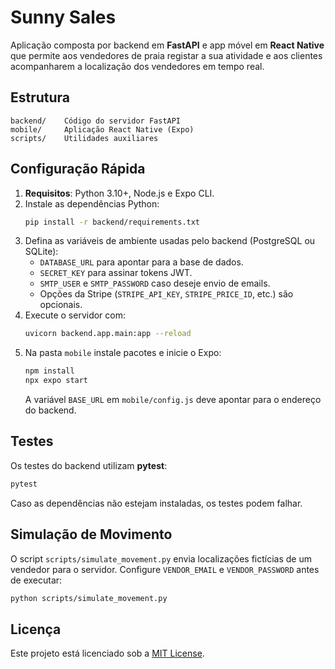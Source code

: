 # Sunny Sales

Aplicação composta por backend em **FastAPI** e app móvel em **React Native** que permite aos vendedores de praia registar a sua atividade e aos clientes acompanharem a localização dos vendedores em tempo real.

## Estrutura

```
backend/    Código do servidor FastAPI
mobile/     Aplicação React Native (Expo)
scripts/    Utilidades auxiliares
```

## Configuração Rápida

1. **Requisitos**: Python 3.10+, Node.js e Expo CLI.
2. Instale as dependências Python:
   ```bash
   pip install -r backend/requirements.txt
   ```
3. Defina as variáveis de ambiente usadas pelo backend (PostgreSQL ou SQLite):
   - `DATABASE_URL` para apontar para a base de dados.
   - `SECRET_KEY` para assinar tokens JWT.
   - `SMTP_USER` e `SMTP_PASSWORD` caso deseje envio de emails.
   - Opções da Stripe (`STRIPE_API_KEY`, `STRIPE_PRICE_ID`, etc.) são opcionais.
4. Execute o servidor com:
   ```bash
   uvicorn backend.app.main:app --reload
   ```
5. Na pasta `mobile` instale pacotes e inicie o Expo:
   ```bash
   npm install
   npx expo start
   ```
   A variável `BASE_URL` em `mobile/config.js` deve apontar para o endereço do backend.

## Testes

Os testes do backend utilizam **pytest**:
```bash
pytest
```

Caso as dependências não estejam instaladas, os testes podem falhar.

## Simulação de Movimento

O script `scripts/simulate_movement.py` envia localizações fictícias de um vendedor para o servidor. Configure `VENDOR_EMAIL` e `VENDOR_PASSWORD` antes de executar:
```bash
python scripts/simulate_movement.py
```

## Licença

Este projeto está licenciado sob a [MIT License](LICENSE).
